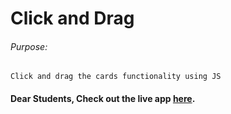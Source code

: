 # Click and Drag

###### Purpose:
    Click and drag the cards functionality using JS

#### Dear Students, Check out the live app [here]().
